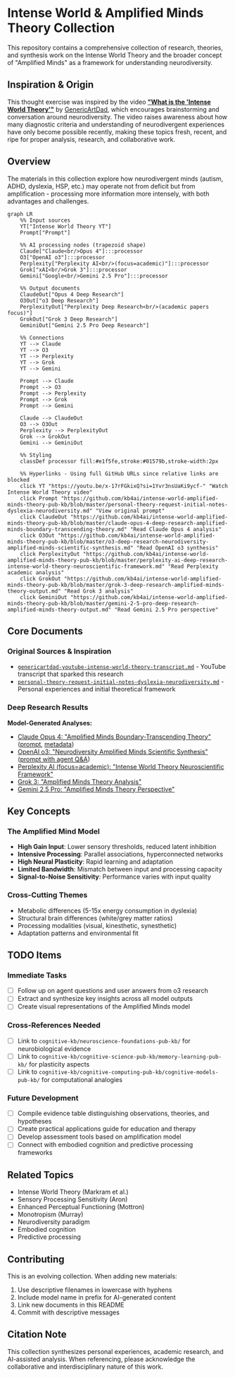 # Intense World & Amplified Minds Theory Collection

This repository contains a comprehensive collection of research, theories, and synthesis work on the Intense World Theory and the broader concept of "Amplified Minds" as a framework for understanding neurodiversity.

## Inspiration & Origin

This thought exercise was inspired by the video [**"What is the 'Intense World Theory'"**](https://youtu.be/x-17rFGkixQ?si=1Yvr3nsUaKi9ycf-) by [GenericArtDad](https://www.youtube.com/@GenericArtDad), which encourages brainstorming and conversation around neurodiversity. The video raises awareness about how many diagnostic criteria and understanding of neurodivergent experiences have only become possible recently, making these topics fresh, recent, and ripe for proper analysis, research, and collaborative work.

## Overview

The materials in this collection explore how neurodivergent minds (autism, ADHD, dyslexia, HSP, etc.) may operate not from deficit but from amplification - processing more information more intensely, with both advantages and challenges.

```mermaid
graph LR
    %% Input sources
    YT["Intense World Theory YT"]
    Prompt["Prompt"]
    
    %% AI processing nodes (trapezoid shape)
    Claude["Claude<br/>Opus 4"]:::processor
    O3["OpenAI o3"]:::processor
    Perplexity["Perplexity AI<br/>(focus=academic)"]:::processor
    Grok["xAI<br/>Grok 3"]:::processor
    Gemini["Google<br/>Gemini 2.5 Pro"]:::processor
    
    %% Output documents
    ClaudeOut["Opus 4 Deep Research"]
    O3Out["o3 Deep Research"]
    PerplexityOut["Perplexity Deep Research<br/>(academic papers focus)"]
    GrokOut["Grok 3 Deep Research"]
    GeminiOut["Gemini 2.5 Pro Deep Research"]
    
    %% Connections
    YT --> Claude
    YT --> O3
    YT --> Perplexity
    YT --> Grok
    YT --> Gemini
    
    Prompt --> Claude
    Prompt --> O3
    Prompt --> Perplexity
    Prompt --> Grok
    Prompt --> Gemini
    
    Claude --> ClaudeOut
    O3 --> O3Out
    Perplexity --> PerplexityOut
    Grok --> GrokOut
    Gemini --> GeminiOut
    
    %% Styling
    classDef processor fill:#e1f5fe,stroke:#01579b,stroke-width:2px
    
    %% Hyperlinks - Using full GitHub URLs since relative links are blocked
    click YT "https://youtu.be/x-17rFGkixQ?si=1Yvr3nsUaKi9ycf-" "Watch Intense World Theory video"
    click Prompt "https://github.com/kb4ai/intense-world-amplified-minds-theory-pub-kb/blob/master/personal-theory-request-initial-notes-dyslexia-neurodiversity.md" "View original prompt"
    click ClaudeOut "https://github.com/kb4ai/intense-world-amplified-minds-theory-pub-kb/blob/master/claude-opus-4-deep-research-amplified-minds-boundary-transcending-theory.md" "Read Claude Opus 4 analysis"
    click O3Out "https://github.com/kb4ai/intense-world-amplified-minds-theory-pub-kb/blob/master/o3-deep-research-neurodiversity-amplified-minds-scientific-synthesis.md" "Read OpenAI o3 synthesis"
    click PerplexityOut "https://github.com/kb4ai/intense-world-amplified-minds-theory-pub-kb/blob/master/perplexity-ai-deep-research-intense-world-theory-neuroscientific-framework.md" "Read Perplexity academic analysis"
    click GrokOut "https://github.com/kb4ai/intense-world-amplified-minds-theory-pub-kb/blob/master/grok-3-deep-research-amplified-minds-theory-output.md" "Read Grok 3 analysis"
    click GeminiOut "https://github.com/kb4ai/intense-world-amplified-minds-theory-pub-kb/blob/master/gemini-2-5-pro-deep-research-amplified-minds-theory-output.md" "Read Gemini 2.5 Pro perspective"
```


## Core Documents

### Original Sources & Inspiration
- [`genericartdad-youtube-intense-world-theory-transcript.md`](genericartdad-youtube-intense-world-theory-transcript.md) - YouTube transcript that sparked this research
- [`personal-theory-request-initial-notes-dyslexia-neurodiversity.md`](personal-theory-request-initial-notes-dyslexia-neurodiversity.md) - Personal experiences and initial theoretical framework

### Deep Research Results

**Model-Generated Analyses:**
* [Claude Opus 4: "Amplified Minds Boundary-Transcending Theory"](claude-opus-4-deep-research-amplified-minds-boundary-transcending-theory.md) ([prompt](claude-opus-4-deep-research-original-prompt.md), [metadata](claude-opus-4-deep-research-generation-metadata.md))
* [OpenAI o3: "Neurodiversity Amplified Minds Scientific Synthesis"](o3-deep-research-neurodiversity-amplified-minds-scientific-synthesis.md) ([prompt with agent Q&A](o3-deep-research-amplified-minds-theory-prompt-with-agent-questions.md))
* [Perplexity AI (focus=academic): "Intense World Theory Neuroscientific Framework"](perplexity-ai-deep-research-intense-world-theory-neuroscientific-framework.md)
* [Grok 3: "Amplified Minds Theory Analysis"](grok-3-deep-research-amplified-minds-theory-output.md)
* [Gemini 2.5 Pro: "Amplified Minds Theory Perspective"](gemini-2-5-pro-deep-research-amplified-minds-theory-output.md)

## Key Concepts

### The Amplified Mind Model
- **High Gain Input**: Lower sensory thresholds, reduced latent inhibition
- **Intensive Processing**: Parallel associations, hyperconnected networks
- **High Neural Plasticity**: Rapid learning and adaptation
- **Limited Bandwidth**: Mismatch between input and processing capacity
- **Signal-to-Noise Sensitivity**: Performance varies with input quality

### Cross-Cutting Themes
- Metabolic differences (5-15x energy consumption in dyslexia)
- Structural brain differences (white/grey matter ratios)
- Processing modalities (visual, kinesthetic, synesthetic)
- Adaptation patterns and environmental fit

## TODO Items

### Immediate Tasks
- [ ] Follow up on agent questions and user answers from o3 research
- [ ] Extract and synthesize key insights across all model outputs
- [ ] Create visual representations of the Amplified Minds model

### Cross-References Needed
- [ ] Link to `cognitive-kb/neuroscience-foundations-pub-kb/` for neurobiological evidence
- [ ] Link to `cognitive-kb/cognitive-science-pub-kb/memory-learning-pub-kb/` for plasticity aspects
- [ ] Link to `cognitive-kb/cognitive-computing-pub-kb/cognitive-models-pub-kb/` for computational analogies

### Future Development
- [ ] Compile evidence table distinguishing observations, theories, and hypotheses
- [ ] Create practical applications guide for education and therapy
- [ ] Develop assessment tools based on amplification model
- [ ] Connect with embodied cognition and predictive processing frameworks

## Related Topics

- Intense World Theory (Markram et al.)
- Sensory Processing Sensitivity (Aron)
- Enhanced Perceptual Functioning (Mottron)
- Monotropism (Murray)
- Neurodiversity paradigm
- Embodied cognition
- Predictive processing

## Contributing

This is an evolving collection. When adding new materials:
1. Use descriptive filenames in lowercase with hyphens
2. Include model name in prefix for AI-generated content
3. Link new documents in this README
4. Commit with descriptive messages

## Citation Note

This collection synthesizes personal experiences, academic research, and AI-assisted analysis. When referencing, please acknowledge the collaborative and interdisciplinary nature of this work.